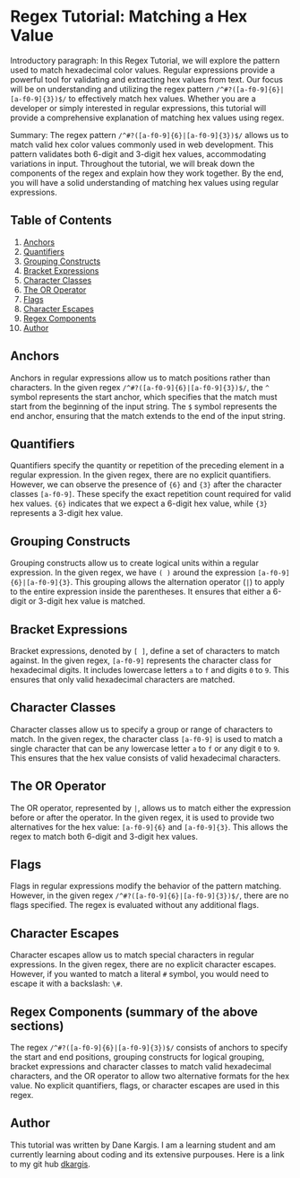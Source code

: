 # Regex Tutorial: Matching a Hex Value

Introductory paragraph:
In this Regex Tutorial, we will explore the pattern used to match hexadecimal color values. Regular expressions provide a powerful tool for validating and extracting hex values from text. Our focus will be on understanding and utilizing the regex pattern `/^#?([a-f0-9]{6}|[a-f0-9]{3})$/` to effectively match hex values. Whether you are a developer or simply interested in regular expressions, this tutorial will provide a comprehensive explanation of matching hex values using regex.

Summary:
The regex pattern `/^#?([a-f0-9]{6}|[a-f0-9]{3})$/` allows us to match valid hex color values commonly used in web development. This pattern validates both 6-digit and 3-digit hex values, accommodating variations in input. Throughout the tutorial, we will break down the components of the regex and explain how they work together. By the end, you will have a solid understanding of matching hex values using regular expressions.

## Table of Contents
1. [Anchors](#anchors)
2. [Quantifiers](#quantifiers)
3. [Grouping Constructs](#grouping-constructs)
4. [Bracket Expressions](#bracket-expressions)
5. [Character Classes](#character-classes)
6. [The OR Operator](#the-or-operator)
7. [Flags](#flags)
8. [Character Escapes](#character-escapes)
9. [Regex Components](#regex-components)
10. [Author](#author)

## Anchors
Anchors in regular expressions allow us to match positions rather than characters. In the given regex `/^#?([a-f0-9]{6}|[a-f0-9]{3})$/`, the `^` symbol represents the start anchor, which specifies that the match must start from the beginning of the input string. The `$` symbol represents the end anchor, ensuring that the match extends to the end of the input string.

## Quantifiers
Quantifiers specify the quantity or repetition of the preceding element in a regular expression. In the given regex, there are no explicit quantifiers. However, we can observe the presence of `{6}` and `{3}` after the character classes `[a-f0-9]`. These specify the exact repetition count required for valid hex values. `{6}` indicates that we expect a 6-digit hex value, while `{3}` represents a 3-digit hex value.

## Grouping Constructs
Grouping constructs allow us to create logical units within a regular expression. In the given regex, we have `( )` around the expression `[a-f0-9]{6}|[a-f0-9]{3}`. This grouping allows the alternation operator (`|`) to apply to the entire expression inside the parentheses. It ensures that either a 6-digit or 3-digit hex value is matched.

## Bracket Expressions
Bracket expressions, denoted by `[ ]`, define a set of characters to match against. In the given regex, `[a-f0-9]` represents the character class for hexadecimal digits. It includes lowercase letters `a` to `f` and digits `0` to `9`. This ensures that only valid hexadecimal characters are matched.

## Character Classes
Character classes allow us to specify a group or range of characters to match. In the given regex, the character class `[a-f0-9]` is used to match a single character that can be any lowercase letter `a` to `f` or any digit `0` to `9`. This ensures that the hex value consists of valid hexadecimal characters.

## The OR Operator
The OR operator, represented by `|`, allows us to match either the expression before or after the operator. In the given regex, it is used to provide two alternatives for the hex value: `[a-f0-9]{6}` and `[a-f0-9]{3}`. This allows the regex to match both 6-digit and 3-digit hex values.

## Flags
Flags in regular expressions modify the behavior of the pattern matching. However, in the given regex `/^#?([a-f0-9]{6}|[a-f0-9]{3})$/`, there are no flags specified. The regex is evaluated without any additional flags.

## Character Escapes
Character escapes allow us to match special characters in regular expressions. In the given regex, there are no explicit character escapes. However, if you wanted to match a literal `#` symbol, you would need to escape it with a backslash: `\#`.

## Regex Components (summary of the above sections)
The regex `/^#?([a-f0-9]{6}|[a-f0-9]{3})$/` consists of anchors to specify the start and end positions, grouping constructs for logical grouping, bracket expressions and character classes to match valid hexadecimal characters, and the OR operator to allow two alternative formats for the hex value. No explicit quantifiers, flags, or character escapes are used in this regex.

## Author
This tutorial was written by Dane Kargis. I am a learning student and am currently learning about coding and its extensive purpouses. Here is a link to my git hub [dkargis](https://github.com/dkargis).


